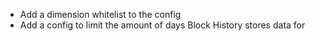 * Add a dimension whitelist to the config
* Add a config to limit the amount of days Block History stores data for